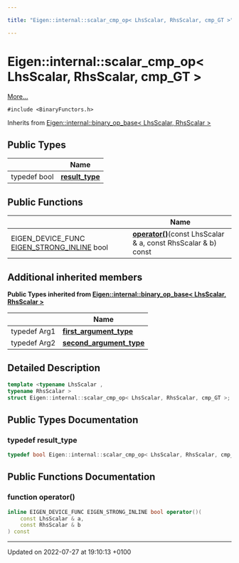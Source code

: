 ```yaml
---

title: "Eigen::internal::scalar_cmp_op< LhsScalar, RhsScalar, cmp_GT >"

---
```


# Eigen::internal::scalar_cmp_op< LhsScalar, RhsScalar, cmp_GT >



 [More...](#detailed-description)


`#include <BinaryFunctors.h>`

Inherits from [Eigen::internal::binary_op_base< LhsScalar, RhsScalar >](http://example.org/classes/structeigen_1_1internal_1_1binary__op__base/)

## Public Types

|                | Name           |
| -------------- | -------------- |
| typedef bool | **[result_type](http://example.org/classes/structeigen_1_1internal_1_1scalar__cmp__op_3_01lhsscalar_00_01rhsscalar_00_01cmp__gt_01_4/#typedef-result-type)**  |

## Public Functions

|                | Name           |
| -------------- | -------------- |
| EIGEN_DEVICE_FUNC <a href="http://example.org/files/macros_8h/#define-eigen-strong-inline">EIGEN_STRONG_INLINE</a> bool | **[operator()](http://example.org/classes/structeigen_1_1internal_1_1scalar__cmp__op_3_01lhsscalar_00_01rhsscalar_00_01cmp__gt_01_4/#function-operator())**(const LhsScalar & a, const RhsScalar & b) const |

## Additional inherited members

**Public Types inherited from [Eigen::internal::binary_op_base< LhsScalar, RhsScalar >](http://example.org/classes/structeigen_1_1internal_1_1binary__op__base/)**

|                | Name           |
| -------------- | -------------- |
| typedef Arg1 | **[first_argument_type](http://example.org/classes/structeigen_1_1internal_1_1binary__op__base/#typedef-first-argument-type)**  |
| typedef Arg2 | **[second_argument_type](http://example.org/classes/structeigen_1_1internal_1_1binary__op__base/#typedef-second-argument-type)**  |


## Detailed Description

```cpp
template <typename LhsScalar ,
typename RhsScalar >
struct Eigen::internal::scalar_cmp_op< LhsScalar, RhsScalar, cmp_GT >;
```

## Public Types Documentation

### typedef result_type

```cpp
typedef bool Eigen::internal::scalar_cmp_op< LhsScalar, RhsScalar, cmp_GT >::result_type;
```


## Public Functions Documentation

### function operator()

```cpp
inline EIGEN_DEVICE_FUNC EIGEN_STRONG_INLINE bool operator()(
    const LhsScalar & a,
    const RhsScalar & b
) const
```


-------------------------------

Updated on 2022-07-27 at 19:10:13 +0100